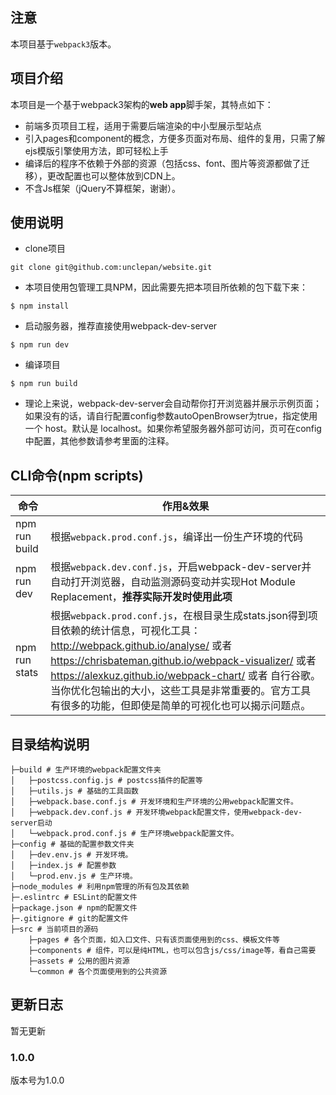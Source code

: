 ## 注意
本项目基于`webpack3`版本。

## 项目介绍
本项目是一个基于webpack3架构的**web app**脚手架，其特点如下：
- 前端多页项目工程，适用于需要后端渲染的中小型展示型站点
- 引入pages和component的概念，方便多页面对布局、组件的复用，只需了解ejs模版引擎使用方法，即可轻松上手
- 编译后的程序不依赖于外部的资源（包括css、font、图片等资源都做了迁移），更改配置也可以整体放到CDN上。
- 不含Js框架（jQuery不算框架，谢谢）。
## 使用说明

- clone项目
```
git clone git@github.com:unclepan/website.git
```

- 本项目使用包管理工具NPM，因此需要先把本项目所依赖的包下载下来：
```
$ npm install
```

- 启动服务器，推荐直接使用webpack-dev-server
```
$ npm run dev
```

- 编译项目
```
$ npm run build
```

- 理论上来说，webpack-dev-server会自动帮你打开浏览器并展示示例页面；如果没有的话，请自行配置config参数autoOpenBrowser为true，指定使用一个 host。默认是 localhost。如果你希望服务器外部可访问，页可在config中配置，其他参数请参考里面的注释。

## CLI命令(npm scripts)
| 命令            | 作用&效果          |
| --------------- | ------------- |
| npm run build   | 根据`webpack.prod.conf.js`，编译出一份生产环境的代码 |
| npm run dev     | 根据`webpack.dev.conf.js`，开启webpack-dev-server并自动打开浏览器，自动监测源码变动并实现Hot Module Replacement，**推荐实际开发时使用此项** |
| npm run stats   | 根据`webpack.prod.conf.js`，在根目录生成stats.json得到项目依赖的统计信息，可视化工具：http://webpack.github.io/analyse/ 或者 https://chrisbateman.github.io/webpack-visualizer/ 或者 https://alexkuz.github.io/webpack-chart/ 或者 自行谷歌。当你优化包输出的大小，这些工具是非常重要的。官方工具有很多的功能，但即使是简单的可视化也可以揭示问题点。|

## 目录结构说明
```
├─build # 生产环境的webpack配置文件夹
│   ├─postcss.config.js # postcss插件的配置等
│   ├─utils.js # 基础的工具函数
│   ├─webpack.base.conf.js # 开发环境和生产环境的公用webpack配置文件。
│   ├─webpack.dev.conf.js # 开发环境webpack配置文件，使用webpack-dev-server启动
│   └─webpack.prod.conf.js # 生产环境webpack配置文件。
├─config # 基础的配置参数文件夹
│   ├─dev.env.js # 开发环境。
│   ├─index.js # 配置参数
│   └─prod.env.js # 生产环境。
├─node_modules # 利用npm管理的所有包及其依赖
├─.eslintrc # ESLint的配置文件
├─package.json # npm的配置文件
├─.gitignore # git的配置文件
├─src # 当前项目的源码
    ├─pages # 各个页面，如入口文件、只有该页面使用到的css、模板文件等
    ├─components # 组件，可以是纯HTML，也可以包含js/css/image等，看自己需要
    ├─assets # 公用的图片资源
    └─common # 各个页面使用到的公共资源
```

## 更新日志
暂无更新

### 1.0.0
版本号为1.0.0